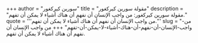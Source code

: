 +++
author = "سورين كيركغور"
title = "مقولة سورين كيركغور"
description = "مقولة سورين كيركغور: من واجب الإنسان أن نفهم أن هناك أشياء لا يمكن أن تفهم."
quote = '''من واجب الإنسان أن نفهم أن هناك أشياء لا يمكن أن تفهم.'''
slug = "من-واجب-الإنسان-أن-نفهم-أن-هناك-أشياء-لا-يمكن-أن-تفهم"
+++
من واجب الإنسان أن نفهم أن هناك أشياء لا يمكن أن تفهم.
